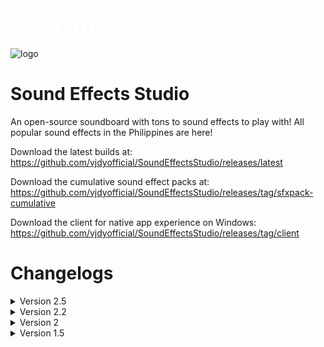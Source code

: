<svg width="388" height="50" viewBox="0 0 388 50" fill="none" xmlns="http://www.w3.org/2000/svg">
<path d="M4.74093 32.6389L0 17.0081H3.3402L6.00158 27.2175L6.27095 28.2696L6.56187 27.2068L9.23403 17.0081H12.5742L7.82253 32.6389H4.74093Z" fill="white"/>
<path d="M21.7328 17.0081H24.7606L24.7713 27.8402C24.7642 28.5845 24.6205 29.2644 24.3403 29.8799C24.0674 30.4882 23.6903 31.0143 23.209 31.458C22.7277 31.9017 22.1602 32.2453 21.5066 32.4886C20.8601 32.7319 20.1633 32.8536 19.4162 32.8536C18.6261 32.8536 17.9078 32.7534 17.2613 32.553C16.6148 32.3526 16.0617 32.052 15.602 31.6512C15.135 31.2576 14.7723 30.7602 14.5137 30.159C14.2551 29.5578 14.1222 28.8529 14.115 28.0441H17.1535C17.1535 28.4163 17.1894 28.7419 17.2613 29.021C17.3331 29.3002 17.4409 29.5364 17.5845 29.7296C17.7713 29.9658 18.0155 30.1411 18.3172 30.2556C18.6189 30.3701 18.9853 30.4274 19.4162 30.4274C19.761 30.4274 20.0771 30.363 20.3644 30.2342C20.6518 30.0982 20.896 29.9157 21.0971 29.6866C21.2982 29.4576 21.4527 29.1857 21.5604 28.8708C21.6754 28.5487 21.7328 28.2052 21.7328 27.8402V17.0081Z" fill="white"/>
<path d="M27.5189 32.6389V17.0081H31.581C32.3065 17.0081 32.9853 17.0976 33.6175 17.2765C34.2496 17.4483 34.8243 17.6952 35.3414 18.0173C35.794 18.2821 36.1962 18.6077 36.5482 18.9942C36.9074 19.3735 37.2199 19.7886 37.4856 20.2395C37.7945 20.7906 38.0316 21.3989 38.1968 22.0645C38.3692 22.7301 38.4554 23.4386 38.4554 24.1901V25.4784C38.4554 26.2012 38.3764 26.8847 38.2183 27.5288C38.0603 28.173 37.8376 28.7634 37.5503 29.3002C37.2773 29.7797 36.9577 30.2234 36.5913 30.6314C36.225 31.0322 35.8227 31.3685 35.3845 31.6405C34.8745 31.9626 34.3106 32.2095 33.6929 32.3812C33.0823 32.553 32.4286 32.6389 31.7319 32.6389H27.5189ZM30.5682 19.4558V30.2127H31.7319C32.1054 30.2127 32.4538 30.1662 32.777 30.0731C33.1003 29.9801 33.3948 29.8441 33.6606 29.6652C33.9335 29.4791 34.1778 29.2429 34.3933 28.9566C34.6159 28.6632 34.8063 28.3232 34.9643 27.9368C35.0936 27.6004 35.1906 27.2282 35.2552 26.8203C35.3271 26.4052 35.363 25.9579 35.363 25.4784V24.1686C35.363 23.7178 35.3271 23.2919 35.2552 22.8911C35.1906 22.4832 35.0936 22.111 34.9643 21.7747C34.8063 21.3739 34.598 21.016 34.3394 20.7011C34.088 20.3862 33.7935 20.1286 33.4558 19.9282C33.1973 19.7779 32.9099 19.6634 32.5939 19.5846C32.285 19.4987 31.9474 19.4558 31.581 19.4558H30.5682Z" fill="white"/>
<path d="M46.1917 24.2116L49.2841 17.0081H52.6135L47.6786 27.2282L47.6679 32.6389H44.6509L44.6401 27.0994L39.7807 17.0081H43.0993L46.1917 24.2116Z" fill="white"/>
<path d="M4.74093 15.6308L0 0H3.3402L6.00158 10.2094L6.27095 11.2614L6.56187 10.1986L9.23403 0H12.5742L7.82253 15.6308H4.74093Z" fill="white" fill-opacity="0.5"/>
<path d="M21.7328 0H24.7606L24.7713 10.832C24.7642 11.5763 24.6205 12.2563 24.3403 12.8718C24.0674 13.4801 23.6903 14.0061 23.209 14.4499C22.7277 14.8936 22.1602 15.2371 21.5066 15.4805C20.8601 15.7238 20.1633 15.8455 19.4162 15.8455C18.6261 15.8455 17.9078 15.7453 17.2613 15.5449C16.6148 15.3445 16.0617 15.0439 15.602 14.6431C15.135 14.2495 14.7723 13.7521 14.5137 13.1509C14.2551 12.5497 14.1222 11.8447 14.115 11.036H17.1535C17.1535 11.4082 17.1894 11.7338 17.2613 12.0129C17.3331 12.292 17.4409 12.5282 17.5845 12.7215C17.7713 12.9576 18.0155 13.133 18.3172 13.2475C18.6189 13.362 18.9853 13.4193 19.4162 13.4193C19.761 13.4193 20.0771 13.3548 20.3644 13.226C20.6518 13.09 20.896 12.9075 21.0971 12.6785C21.2982 12.4495 21.4527 12.1775 21.5604 11.8626C21.6754 11.5406 21.7328 11.197 21.7328 10.832V0Z" fill="white" fill-opacity="0.5"/>
<path d="M27.5189 15.6308V0H31.581C32.3065 0 32.9853 0.0894617 33.6175 0.268385C34.2496 0.440152 34.8243 0.687066 35.3414 1.00913C35.794 1.27394 36.1962 1.59958 36.5482 1.98605C36.9074 2.36537 37.2199 2.78047 37.4856 3.23136C37.7945 3.78244 38.0316 4.39078 38.1968 5.05638C38.3692 5.72197 38.4554 6.43051 38.4554 7.18199V8.47024C38.4554 9.19309 38.3764 9.87658 38.2183 10.5207C38.0603 11.1648 37.8376 11.7553 37.5503 12.292C37.2773 12.7716 36.9577 13.2153 36.5913 13.6232C36.225 14.024 35.8227 14.3604 35.3845 14.6324C34.8745 14.9544 34.3106 15.2013 33.6929 15.3731C33.0823 15.5449 32.4286 15.6308 31.7319 15.6308H27.5189ZM30.5682 2.44767V13.2046H31.7319C32.1054 13.2046 32.4538 13.158 32.777 13.065C33.1003 12.972 33.3948 12.836 33.6606 12.657C33.9335 12.471 34.1778 12.2348 34.3933 11.9485C34.6159 11.6551 34.8063 11.3151 34.9643 10.9286C35.0936 10.5923 35.1906 10.2201 35.2552 9.81216C35.3271 9.39706 35.363 8.94975 35.363 8.47024V7.16052C35.363 6.70963 35.3271 6.28379 35.2552 5.883C35.1906 5.47506 35.0936 5.1029 34.9643 4.76652C34.8063 4.36573 34.598 4.00789 34.3394 3.69298C34.088 3.37808 33.7935 3.12043 33.4558 2.92003C33.1973 2.76974 32.9099 2.65522 32.5939 2.5765C32.285 2.49061 31.9474 2.44767 31.581 2.44767H30.5682Z" fill="white" fill-opacity="0.5"/>
<path d="M46.1917 7.20346L49.2841 0H52.6135L47.6786 10.2201L47.6679 15.6308H44.6509L44.6401 10.0913L39.7807 0H43.0993L46.1917 7.20346Z" fill="white" fill-opacity="0.5"/>
<path d="M4.74093 49.7853L0 34.1545H3.3402L6.00158 44.3639L6.27095 45.416L6.56187 44.3532L9.23403 34.1545H12.5742L7.82253 49.7853H4.74093Z" fill="white" fill-opacity="0.5"/>
<path d="M21.7328 34.1545H24.7606L24.7713 44.9866C24.7642 45.7309 24.6205 46.4108 24.3403 47.0263C24.0674 47.6346 23.6903 48.1607 23.209 48.6044C22.7277 49.0481 22.1602 49.3917 21.5066 49.635C20.8601 49.8783 20.1633 50 19.4162 50C18.6261 50 17.9078 49.8998 17.2613 49.6994C16.6148 49.499 16.0617 49.1984 15.602 48.7976C15.135 48.404 14.7723 47.9066 14.5137 47.3054C14.2551 46.7042 14.1222 45.9993 14.115 45.1905H17.1535C17.1535 45.5627 17.1894 45.8883 17.2613 46.1675C17.3331 46.4466 17.4409 46.6828 17.5845 46.876C17.7713 47.1122 18.0155 47.2875 18.3172 47.402C18.6189 47.5165 18.9853 47.5738 19.4162 47.5738C19.761 47.5738 20.0771 47.5094 20.3644 47.3806C20.6518 47.2446 20.896 47.0621 21.0971 46.833C21.2982 46.604 21.4527 46.3321 21.5604 46.0172C21.6754 45.6951 21.7328 45.3516 21.7328 44.9866V34.1545Z" fill="white" fill-opacity="0.5"/>
<path d="M27.5189 49.7853V34.1545H31.581C32.3065 34.1545 32.9853 34.244 33.6175 34.4229C34.2496 34.5947 34.8243 34.8416 35.3414 35.1637C35.794 35.4285 36.1962 35.7541 36.5482 36.1406C36.9074 36.5199 37.2199 36.935 37.4856 37.3859C37.7945 37.937 38.0316 38.5453 38.1968 39.2109C38.3692 39.8765 38.4554 40.585 38.4554 41.3365V42.6248C38.4554 43.3476 38.3764 44.0311 38.2183 44.6752C38.0603 45.3194 37.8376 45.9098 37.5503 46.4466C37.2773 46.9261 36.9577 47.3698 36.5913 47.7778C36.225 48.1786 35.8227 48.5149 35.3845 48.7869C34.8745 49.109 34.3106 49.3559 33.6929 49.5276C33.0823 49.6994 32.4286 49.7853 31.7319 49.7853H27.5189ZM30.5682 36.6022V47.3591H31.7319C32.1054 47.3591 32.4538 47.3126 32.777 47.2195C33.1003 47.1265 33.3948 46.9905 33.6606 46.8116C33.9335 46.6255 34.1778 46.3893 34.3933 46.103C34.6159 45.8096 34.8063 45.4697 34.9643 45.0832C35.0936 44.7468 35.1906 44.3746 35.2552 43.9667C35.3271 43.5516 35.363 43.1043 35.363 42.6248V41.3151C35.363 40.8642 35.3271 40.4383 35.2552 40.0375C35.1906 39.6296 35.0936 39.2574 34.9643 38.9211C34.8063 38.5203 34.598 38.1624 34.3394 37.8475C34.088 37.5326 33.7935 37.275 33.4558 37.0746C33.1973 36.9243 32.9099 36.8098 32.5939 36.731C32.285 36.6451 31.9474 36.6022 31.581 36.6022H30.5682Z" fill="white" fill-opacity="0.5"/>
<path d="M46.1917 41.358L49.2841 34.1545H52.6135L47.6786 44.3746L47.6679 49.7853H44.6509L44.6401 44.2458L39.7807 34.1545H43.0993L46.1917 41.358Z" fill="white" fill-opacity="0.5"/>
<path d="M71.8733 49.9638V22.2483H62.8896V15.7697H71.8733V13.9052C71.8733 11.6508 72.2318 9.65987 72.9488 7.93226C73.6658 6.20465 74.6886 4.75093 76.0172 3.5711C77.3457 2.39127 78.959 1.50639 80.857 0.916476C82.7549 0.305492 84.8743 0 87.2152 0C87.9533 0 88.6597 0.0316026 89.3346 0.0948079C90.0305 0.136945 90.7053 0.20015 91.3591 0.284424C92.0128 0.368697 92.6665 0.463505 93.3203 0.568847C93.9951 0.674189 94.691 0.790066 95.408 0.916476L94.8387 7.80585C94.0373 7.6373 93.1305 7.48982 92.1182 7.36341C91.106 7.237 89.9145 7.1738 88.5437 7.1738C87.0675 7.1738 85.8128 7.34235 84.7794 7.67944C83.7461 8.01653 82.9237 8.51164 82.3121 9.16476C81.7638 9.71254 81.3526 10.3867 81.0784 11.1873C80.8253 11.9879 80.6988 12.8939 80.6988 13.9052V15.7697H93.0356V22.2483H80.6988V49.9638H71.8733Z" fill="white"/>
<path d="M107.745 15.7697L107.998 19.9097C108.652 18.4349 109.548 17.2761 110.687 16.4334C111.847 15.5696 113.249 15.1377 114.894 15.1377C115.695 15.1377 116.412 15.2325 117.045 15.4221C117.677 15.6117 118.226 15.9067 118.69 16.307C119.048 16.6019 119.354 16.9601 119.607 17.3814C119.881 17.7817 120.113 18.2453 120.303 18.772C120.598 18.2663 120.925 17.8134 121.284 17.413C121.663 16.9917 122.074 16.6335 122.517 16.3386C123.066 15.9593 123.688 15.6644 124.384 15.4537C125.08 15.243 125.839 15.1377 126.661 15.1377C127.695 15.1377 128.654 15.3273 129.54 15.7065C130.447 16.0857 131.237 16.6862 131.912 17.5079C132.566 18.3506 133.072 19.4356 133.431 20.7629C133.81 22.0692 134 23.6704 134 25.5665V49.9638H125.997V25.5349C125.997 24.8818 125.923 24.3446 125.775 23.9232C125.649 23.5018 125.47 23.1647 125.238 22.9119C125.006 22.6802 124.732 22.5221 124.415 22.4379C124.12 22.3325 123.814 22.2799 123.498 22.2799C123.161 22.2799 122.855 22.322 122.581 22.4063C122.328 22.4905 122.085 22.6064 121.853 22.7539C121.663 22.9014 121.495 23.0699 121.347 23.2595C121.199 23.4281 121.073 23.6282 120.967 23.86C120.967 23.9021 120.967 23.9969 120.967 24.1444C120.967 24.2919 120.967 24.492 120.967 24.7449V49.9638H113.217V25.5033C113.217 24.8502 113.154 24.313 113.027 23.8916C112.901 23.4702 112.732 23.1437 112.521 22.9119C112.289 22.6802 112.026 22.5221 111.731 22.4379C111.435 22.3325 111.119 22.2799 110.782 22.2799C110.402 22.2799 110.065 22.3431 109.769 22.4695C109.474 22.5959 109.21 22.775 108.978 23.0067C108.81 23.1753 108.662 23.3754 108.536 23.6072C108.409 23.8389 108.293 24.0917 108.188 24.3656V49.9638H100.185V15.7697H107.745Z" fill="white"/>
<path d="M166.742 16.1108C166.742 15.729 166.673 15.3716 166.536 15.0387C166.408 14.7058 166.188 14.3925 165.874 14.0988C165.55 13.8149 165.128 13.5554 164.608 13.3204C164.098 13.0757 163.461 12.8505 162.696 12.6449C161.509 12.3218 160.464 11.9301 159.561 11.47C158.669 11.0098 157.938 10.5056 157.369 9.95728C156.8 9.40899 156.368 8.80196 156.074 8.13618C155.79 7.47041 155.647 6.74588 155.647 5.96262C155.647 5.06186 155.839 4.24433 156.221 3.51001C156.604 2.7757 157.134 2.14909 157.81 1.63017C158.487 1.11126 159.287 0.714731 160.209 0.440587C161.131 0.156653 162.132 0.0146862 163.211 0.0146862C164.329 0.0146862 165.349 0.176235 166.271 0.499332C167.203 0.82243 168.002 1.27281 168.67 1.85047C169.337 2.43792 169.856 3.13307 170.229 3.93591C170.602 4.73876 170.788 5.61994 170.788 6.57944H166.757C166.737 6.09969 166.649 5.6591 166.492 5.25768C166.345 4.85625 166.124 4.50868 165.83 4.21495C165.526 3.93102 165.148 3.71073 164.697 3.55407C164.255 3.38763 163.735 3.30441 163.137 3.30441C162.588 3.30441 162.097 3.37294 161.666 3.51001C161.244 3.63729 160.886 3.81842 160.591 4.0534C160.297 4.29818 160.072 4.587 159.915 4.91989C159.767 5.24299 159.694 5.59546 159.694 5.9773C159.694 6.37873 159.792 6.74099 159.988 7.06409C160.194 7.38718 160.488 7.67601 160.871 7.93057C161.254 8.19493 161.715 8.4348 162.254 8.6502C162.803 8.8656 163.421 9.06631 164.108 9.25234C164.844 9.45794 165.545 9.70761 166.212 10.0013C166.879 10.2951 167.492 10.6328 168.052 11.0147C168.895 11.6413 169.567 12.3707 170.067 13.2029C170.568 14.0352 170.818 14.9947 170.818 16.0814C170.818 17.0214 170.627 17.8585 170.244 18.5928C169.871 19.3173 169.351 19.9292 168.684 20.4286C168.017 20.9377 167.223 21.3244 166.301 21.5888C165.378 21.8433 164.373 21.9706 163.284 21.9706C162.215 21.9706 161.155 21.814 160.106 21.5007C159.066 21.1776 158.159 20.7076 157.384 20.0908C156.648 19.4838 156.064 18.769 155.633 17.9466C155.211 17.1242 155 16.1598 155 15.0534H159.061C159.081 15.6996 159.194 16.2528 159.4 16.7129C159.606 17.1731 159.895 17.5501 160.268 17.8438C160.631 18.1375 161.067 18.3529 161.577 18.49C162.097 18.6271 162.666 18.6956 163.284 18.6956C163.833 18.6956 164.319 18.632 164.741 18.5047C165.172 18.3774 165.535 18.2012 165.83 17.976C166.124 17.7508 166.35 17.4815 166.507 17.1682C166.663 16.8451 166.742 16.4927 166.742 16.1108Z" fill="white"/>
<path d="M188.666 12.5714C188.666 13.4918 188.583 14.368 188.416 15.2003C188.249 16.0227 188.009 16.7864 187.695 17.4913C187.362 18.1963 186.95 18.8425 186.459 19.4299C185.969 20.0174 185.409 20.5069 184.782 20.8985C184.213 21.2412 183.585 21.5056 182.898 21.6916C182.221 21.8874 181.491 21.9853 180.706 21.9853C179.872 21.9853 179.102 21.8776 178.396 21.6622C177.689 21.4468 177.047 21.1433 176.468 20.7517C175.899 20.3405 175.389 19.846 174.938 19.2684C174.487 18.6809 174.109 18.02 173.805 17.2857C173.53 16.6101 173.319 15.8758 173.172 15.0828C173.035 14.2897 172.966 13.4526 172.966 12.5714V9.45794C172.966 8.51802 173.045 7.62706 173.202 6.78505C173.368 5.94304 173.609 5.16466 173.923 4.44993C174.227 3.77437 174.594 3.16244 175.026 2.61415C175.468 2.06587 175.973 1.59591 176.542 1.20427C177.101 0.82243 177.729 0.528705 178.425 0.323097C179.122 0.11749 179.877 0.0146862 180.691 0.0146862C181.515 0.0146862 182.285 0.122385 183.001 0.337784C183.727 0.543391 184.379 0.842012 184.958 1.23364C185.537 1.6057 186.042 2.05607 186.474 2.58478C186.915 3.11348 187.293 3.69604 187.607 4.33244C187.95 5.05696 188.21 5.85002 188.387 6.71162C188.573 7.57321 188.666 8.48865 188.666 9.45794V12.5714ZM184.473 9.42857C184.473 8.88029 184.443 8.36137 184.384 7.87183C184.335 7.3725 184.252 6.91233 184.134 6.49132C183.987 5.96262 183.791 5.49266 183.546 5.08144C183.3 4.66044 183.011 4.31776 182.677 4.0534C182.413 3.85759 182.113 3.70583 181.78 3.59813C181.456 3.49043 181.093 3.43658 180.691 3.43658C180.308 3.43658 179.96 3.48554 179.646 3.58344C179.342 3.68135 179.068 3.82332 178.822 4.00935C178.489 4.28349 178.204 4.62617 177.969 5.03738C177.743 5.4486 177.567 5.92835 177.439 6.47664C177.341 6.89764 177.268 7.35781 177.219 7.85714C177.179 8.35647 177.16 8.88029 177.16 9.42857V12.5714C177.16 13.0903 177.179 13.5897 177.219 14.0694C177.258 14.5492 177.326 14.9947 177.425 15.4059C177.532 15.9248 177.689 16.3996 177.895 16.8304C178.111 17.2514 178.361 17.5941 178.646 17.8585C178.911 18.0935 179.21 18.2746 179.543 18.4019C179.887 18.5292 180.274 18.5928 180.706 18.5928C181.118 18.5928 181.495 18.534 181.839 18.4166C182.182 18.2991 182.486 18.1277 182.751 17.9025C183.085 17.6284 183.364 17.2857 183.59 16.8745C183.825 16.4535 184.012 15.9786 184.149 15.4499C184.257 15.0387 184.335 14.5883 184.384 14.0988C184.443 13.6093 184.473 13.1001 184.473 12.5714V9.42857Z" fill="white"/>
<path d="M206.088 0.308411L206.103 14.4806C206.103 15.6751 205.936 16.7374 205.602 17.6676C205.279 18.5977 204.808 19.381 204.19 20.0174C203.562 20.6636 202.797 21.1531 201.894 21.486C201.002 21.8189 199.981 21.9853 198.834 21.9853C197.755 21.9853 196.779 21.8189 195.906 21.486C195.042 21.1531 194.302 20.6684 193.684 20.032C193.066 19.3956 192.585 18.6124 192.242 17.6822C191.908 16.7423 191.741 15.6751 191.741 14.4806L191.756 0.308411H195.891L195.906 14.4806C195.915 15.1954 195.984 15.822 196.112 16.3605C196.249 16.899 196.45 17.3445 196.715 17.6969C196.96 18.02 197.259 18.2648 197.612 18.4312C197.966 18.5879 198.373 18.6662 198.834 18.6662C199.334 18.6662 199.775 18.583 200.158 18.4166C200.55 18.2403 200.874 17.9809 201.129 17.6382C201.404 17.2857 201.61 16.8451 201.747 16.3164C201.884 15.7877 201.958 15.1758 201.968 14.4806L201.983 0.308411H206.088Z" fill="white"/>
<path d="M224.039 21.6916H219.919L213.96 7.9012V21.6916H209.796V0.308411H213.96L219.875 14.0401L219.89 0.308411H224.039V21.6916Z" fill="white"/>
<path d="M227.924 21.6916V0.308411H233.471C234.462 0.308411 235.389 0.430797 236.252 0.675567C237.115 0.910547 237.9 1.24833 238.606 1.68892C239.224 2.05118 239.774 2.49666 240.254 3.02537C240.745 3.54428 241.172 4.11215 241.534 4.72897C241.956 5.48287 242.28 6.31509 242.506 7.22563C242.741 8.13618 242.859 9.10547 242.859 10.1335V11.8959C242.859 12.8847 242.751 13.8198 242.535 14.7009C242.319 15.5821 242.015 16.3899 241.623 17.1242C241.25 17.7802 240.813 18.3872 240.313 18.9453C239.813 19.4935 239.264 19.9537 238.665 20.3258C237.969 20.7664 237.199 21.1041 236.355 21.3391C235.521 21.5741 234.629 21.6916 233.677 21.6916H227.924ZM232.088 3.65688V18.3725H233.677C234.187 18.3725 234.663 18.3089 235.104 18.1816C235.546 18.0543 235.948 17.8683 236.311 17.6235C236.684 17.3689 237.017 17.0458 237.311 16.6542C237.616 16.2528 237.876 15.7877 238.091 15.259C238.268 14.7988 238.4 14.2897 238.489 13.7316C238.587 13.1638 238.636 12.5518 238.636 11.8959V10.1041C238.636 9.48732 238.587 8.90476 238.489 8.35647C238.4 7.7984 238.268 7.28927 238.091 6.82911C237.876 6.28082 237.591 5.79128 237.238 5.36048C236.895 4.92968 236.492 4.57721 236.031 4.30307C235.678 4.09746 235.286 3.94081 234.854 3.83311C234.432 3.71562 233.971 3.65688 233.471 3.65688H232.088Z" fill="white"/>
<path d="M277.393 12.3218H268.594V18.3578H278.879V21.6916H264.445V0.308411H278.835V3.67156H268.594V9.06141H277.393V12.3218Z" fill="white"/>
<path d="M295.904 12.8358H286.722V21.6916H282.572V0.308411H297.051V3.67156H286.722V9.48732H295.904V12.8358Z" fill="white"/>
<path d="M314.002 12.8358H304.82V21.6916H300.671V0.308411H315.15V3.67156H304.82V9.48732H314.002V12.8358Z" fill="white"/>
<path d="M331.689 12.3218H322.889V18.3578H333.175V21.6916H318.74V0.308411H333.131V3.67156H322.889V9.06141H331.689V12.3218Z" fill="white"/>
<path d="M351.479 14.9947C351.411 16.0717 351.175 17.0409 350.773 17.9025C350.381 18.7641 349.851 19.4984 349.184 20.1055C348.517 20.7125 347.722 21.1825 346.8 21.5154C345.878 21.8385 344.858 22 343.74 22C342.857 22 342.038 21.8874 341.282 21.6622C340.537 21.4272 339.865 21.0943 339.266 20.6636C338.717 20.2621 338.227 19.7775 337.795 19.2096C337.373 18.6417 337.015 18.0151 336.721 17.3298C336.436 16.6444 336.216 15.8905 336.059 15.0681C335.912 14.2457 335.838 13.3743 335.838 12.4539V9.57543C335.838 8.71384 335.907 7.89631 336.044 7.12283C336.181 6.33956 336.387 5.61504 336.662 4.94927C336.976 4.13663 337.388 3.41211 337.898 2.7757C338.408 2.1393 338.987 1.6008 339.634 1.16021C340.213 0.788162 340.846 0.504228 341.532 0.308411C342.229 0.102804 342.974 0 343.769 0C344.946 0 345.991 0.166444 346.903 0.499332C347.825 0.832221 348.61 1.30708 349.257 1.9239C349.905 2.54072 350.415 3.29462 350.788 4.18558C351.16 5.07655 351.396 6.08011 351.494 7.19626H347.374C347.335 6.55986 347.237 6.00178 347.08 5.52203C346.933 5.04228 346.717 4.64085 346.432 4.31776C346.138 4.00445 345.77 3.76947 345.329 3.61282C344.897 3.44637 344.377 3.36315 343.769 3.36315C343.445 3.36315 343.141 3.39742 342.857 3.46595C342.582 3.53449 342.327 3.63729 342.092 3.77437C341.689 4.00935 341.346 4.34713 341.062 4.78772C340.787 5.21851 340.566 5.72274 340.399 6.3004C340.272 6.75078 340.179 7.25011 340.12 7.7984C340.061 8.33689 340.032 8.91945 340.032 9.54606V12.4539C340.032 13.3057 340.076 14.0694 340.164 14.745C340.262 15.4108 340.409 15.9933 340.605 16.4927C340.743 16.8353 340.905 17.1389 341.091 17.4032C341.287 17.6676 341.508 17.8878 341.753 18.0641C342.018 18.2599 342.312 18.4068 342.636 18.5047C342.97 18.5928 343.337 18.6368 343.74 18.6368C344.279 18.6368 344.765 18.5683 345.196 18.4312C345.628 18.2942 345.996 18.0788 346.3 17.785C346.604 17.4913 346.844 17.1144 347.021 16.6542C347.197 16.194 347.305 15.6409 347.345 14.9947H351.479Z" fill="white"/>
<path d="M370.446 3.67156H363.839V21.6916H359.69V3.67156H353.171V0.308411H370.446V3.67156Z" fill="white"/>
<path d="M383.924 16.1108C383.924 15.729 383.855 15.3716 383.718 15.0387C383.591 14.7058 383.37 14.3925 383.056 14.0988C382.732 13.8149 382.311 13.5554 381.791 13.3204C381.281 13.0757 380.643 12.8505 379.878 12.6449C378.691 12.3218 377.646 11.9301 376.744 11.47C375.851 11.0098 375.12 10.5056 374.551 9.95728C373.982 9.40899 373.551 8.80196 373.256 8.13618C372.972 7.47041 372.83 6.74588 372.83 5.96262C372.83 5.06186 373.021 4.24433 373.403 3.51001C373.786 2.7757 374.316 2.14909 374.993 1.63017C375.669 1.11126 376.469 0.714731 377.391 0.440587C378.313 0.156653 379.314 0.0146862 380.393 0.0146862C381.511 0.0146862 382.531 0.176235 383.453 0.499332C384.385 0.82243 385.185 1.27281 385.852 1.85047C386.519 2.43792 387.039 3.13307 387.411 3.93591C387.784 4.73876 387.971 5.61994 387.971 6.57944H383.939C383.919 6.09969 383.831 5.6591 383.674 5.25768C383.527 4.85625 383.306 4.50868 383.012 4.21495C382.708 3.93102 382.33 3.71073 381.879 3.55407C381.437 3.38763 380.918 3.30441 380.319 3.30441C379.77 3.30441 379.279 3.37294 378.848 3.51001C378.426 3.63729 378.068 3.81842 377.774 4.0534C377.479 4.29818 377.254 4.587 377.097 4.91989C376.95 5.24299 376.876 5.59546 376.876 5.9773C376.876 6.37873 376.974 6.74099 377.17 7.06409C377.376 7.38718 377.671 7.67601 378.053 7.93057C378.436 8.19493 378.897 8.4348 379.436 8.6502C379.986 8.8656 380.604 9.06631 381.29 9.25234C382.026 9.45794 382.727 9.70761 383.394 10.0013C384.061 10.2951 384.675 10.6328 385.234 11.0147C386.077 11.6413 386.749 12.3707 387.25 13.2029C387.75 14.0352 388 14.9947 388 16.0814C388 17.0214 387.809 17.8585 387.426 18.5928C387.053 19.3173 386.533 19.9292 385.866 20.4286C385.199 20.9377 384.405 21.3244 383.483 21.5888C382.561 21.8433 381.555 21.9706 380.466 21.9706C379.397 21.9706 378.338 21.814 377.288 21.5007C376.248 21.1776 375.341 20.7076 374.566 20.0908C373.83 19.4838 373.247 18.769 372.815 17.9466C372.393 17.1242 372.182 16.1598 372.182 15.0534H376.243C376.263 15.6996 376.376 16.2528 376.582 16.7129C376.788 17.1731 377.077 17.5501 377.45 17.8438C377.813 18.1375 378.249 18.3529 378.759 18.49C379.279 18.6271 379.848 18.6956 380.466 18.6956C381.016 18.6956 381.501 18.632 381.923 18.5047C382.355 18.3774 382.718 18.2012 383.012 17.976C383.306 17.7508 383.532 17.4815 383.689 17.1682C383.846 16.8451 383.924 16.4927 383.924 16.1108Z" fill="white"/>
<path d="M167.586 44.4412C167.596 43.6863 167.429 43.049 167.085 42.5294C166.75 42 166.322 41.5539 165.801 41.1912C165.27 40.8382 164.685 40.5392 164.045 40.2941C163.406 40.049 162.786 39.8333 162.186 39.6471C161.468 39.4216 160.73 39.152 159.973 38.8382C159.215 38.5245 158.531 38.1471 157.922 37.7059C157.253 37.2255 156.707 36.652 156.284 35.9853C155.861 35.3186 155.644 34.5 155.634 33.5294C155.634 32.6373 155.831 31.848 156.225 31.1618C156.628 30.4657 157.149 29.8824 157.789 29.4118C158.428 28.951 159.151 28.6029 159.958 28.3676C160.764 28.1225 161.576 28 162.392 28C163.307 28 164.173 28.152 164.989 28.4559C165.816 28.75 166.539 29.1667 167.159 29.7059C167.788 30.2451 168.29 30.902 168.664 31.6765C169.037 32.4412 169.239 33.2941 169.269 34.2353H167.483C167.404 33.5392 167.232 32.9069 166.967 32.3382C166.701 31.7598 166.347 31.2647 165.904 30.8529C165.471 30.4412 164.955 30.1225 164.355 29.8971C163.765 29.6716 163.111 29.5588 162.392 29.5588C161.792 29.5588 161.197 29.6422 160.607 29.8088C160.017 29.9657 159.491 30.2059 159.028 30.5294C158.556 30.8627 158.172 31.2745 157.877 31.7647C157.592 32.2549 157.449 32.8333 157.449 33.5C157.449 34.2157 157.617 34.8235 157.951 35.3235C158.286 35.8137 158.713 36.2304 159.235 36.5735C159.746 36.9167 160.317 37.2059 160.946 37.4412C161.576 37.6667 162.176 37.8676 162.747 38.0441C163.524 38.2794 164.306 38.5686 165.093 38.9118C165.89 39.2451 166.617 39.6618 167.277 40.1618C167.906 40.652 168.418 41.25 168.811 41.9559C169.214 42.652 169.416 43.4706 169.416 44.4118C169.416 45.3529 169.21 46.1716 168.796 46.8676C168.393 47.5637 167.867 48.1422 167.218 48.6029C166.568 49.0735 165.831 49.4265 165.004 49.6618C164.178 49.8873 163.342 50 162.496 50C161.492 50 160.514 49.8431 159.559 49.5294C158.615 49.2059 157.794 48.7353 157.095 48.1176C156.466 47.5882 155.969 46.9559 155.605 46.2206C155.241 45.4853 155.039 44.6618 155 43.75H156.785C156.874 44.5147 157.076 45.1912 157.39 45.7794C157.715 46.3578 158.133 46.848 158.645 47.25C159.146 47.652 159.722 47.9559 160.371 48.1618C161.03 48.3578 161.738 48.4559 162.496 48.4559C163.125 48.4559 163.745 48.3775 164.355 48.2206C164.965 48.0637 165.506 47.8186 165.978 47.4853C166.46 47.1618 166.849 46.75 167.144 46.25C167.439 45.7402 167.586 45.1373 167.586 44.4412Z" fill="white"/>
<path d="M187.934 29.8529H181.088V49.7059H179.361L179.376 29.8529H172.515V28.2941H187.934V29.8529Z" fill="white"/>
<path d="M205.08 28.2941L205.095 42.8088C205.095 43.7794 204.933 44.701 204.608 45.5735C204.283 46.4363 203.826 47.1961 203.236 47.8529C202.645 48.5098 201.937 49.0343 201.111 49.4265C200.294 49.8088 199.375 50 198.352 50C197.319 50 196.389 49.8088 195.563 49.4265C194.737 49.0441 194.033 48.5196 193.453 47.8529C192.872 47.2059 192.42 46.4461 192.095 45.5735C191.78 44.701 191.618 43.7794 191.608 42.8088L191.623 28.2941H193.29L193.335 42.8088C193.345 43.5441 193.463 44.25 193.689 44.9265C193.915 45.6029 194.24 46.201 194.663 46.7206C195.086 47.25 195.607 47.6716 196.227 47.9853C196.847 48.299 197.555 48.4559 198.352 48.4559C199.148 48.4559 199.852 48.299 200.462 47.9853C201.081 47.6716 201.603 47.25 202.026 46.7206C202.449 46.201 202.768 45.6029 202.985 44.9265C203.211 44.2402 203.334 43.5343 203.354 42.8088L203.383 28.2941H205.08Z" fill="white"/>
<path d="M210.053 49.7059V28.2941H215.232C216.068 28.3137 216.85 28.4265 217.578 28.6324C218.316 28.8382 218.99 29.1225 219.599 29.4853C220.337 29.9069 220.987 30.4314 221.547 31.0588C222.108 31.6765 222.57 32.3725 222.934 33.1471C223.269 33.8529 223.524 34.6127 223.702 35.4265C223.888 36.2304 223.987 37.0735 223.997 37.9559V40.0588C223.997 40.9118 223.908 41.7402 223.731 42.5441C223.554 43.348 223.298 44.098 222.964 44.7941C222.629 45.5 222.211 46.152 221.71 46.75C221.218 47.348 220.657 47.8578 220.027 48.2794C219.378 48.7206 218.65 49.0637 217.844 49.3088C217.037 49.5539 216.166 49.6863 215.232 49.7059H210.053ZM211.809 29.8088V48.2059H215.232C216.009 48.1863 216.722 48.0735 217.371 47.8676C218.021 47.652 218.601 47.3578 219.113 46.9853C219.644 46.6127 220.111 46.1618 220.514 45.6324C220.918 45.1029 221.247 44.5196 221.503 43.8824C221.739 43.3039 221.916 42.6912 222.034 42.0441C222.162 41.3971 222.231 40.7353 222.241 40.0588V37.9118C222.231 37.2255 222.157 36.5539 222.019 35.8971C221.892 35.2402 221.705 34.6176 221.459 34.0294C221.154 33.3137 220.755 32.6618 220.263 32.0735C219.772 31.4755 219.186 30.9951 218.508 30.6324C218.055 30.3775 217.553 30.1814 217.003 30.0441C216.452 29.8971 215.861 29.8186 215.232 29.8088H211.809Z" fill="white"/>
<path d="M228.423 28.2941H240.862V29.8824H235.476V48.1324H240.862V49.7059H228.423V48.1324H233.647V29.8824H228.423V28.2941Z" fill="white"/>
<path d="M260 40.4265C259.99 41.152 259.926 41.8971 259.808 42.6618C259.69 43.4167 259.508 44.1471 259.262 44.8529C259.016 45.5686 258.702 46.2402 258.318 46.8676C257.934 47.4853 257.477 48.0245 256.946 48.4853C256.414 48.9559 255.805 49.3284 255.116 49.6029C254.427 49.8676 253.66 50 252.814 50C251.958 50 251.186 49.8676 250.497 49.6029C249.809 49.3284 249.199 48.9559 248.668 48.4853C248.137 48.0245 247.674 47.4804 247.281 46.8529C246.897 46.2255 246.582 45.5588 246.336 44.8529C246.081 44.1373 245.889 43.402 245.761 42.6471C245.633 41.8922 245.564 41.152 245.554 40.4265V37.5882C245.564 36.8627 245.628 36.1225 245.746 35.3676C245.874 34.6029 246.066 33.8676 246.322 33.1618C246.568 32.4461 246.882 31.7794 247.266 31.1618C247.65 30.5343 248.107 29.9804 248.638 29.5C249.169 29.0392 249.779 28.6765 250.468 28.4118C251.157 28.1373 251.929 28 252.785 28C253.631 28 254.398 28.1373 255.086 28.4118C255.775 28.6765 256.39 29.0392 256.931 29.5C257.462 29.9706 257.919 30.5196 258.303 31.1471C258.687 31.7745 259.006 32.4412 259.262 33.1471C259.508 33.8627 259.69 34.6029 259.808 35.3676C259.926 36.1225 259.99 36.8627 260 37.5882V40.4265ZM258.274 37.5588C258.264 36.9902 258.22 36.402 258.141 35.7941C258.062 35.1863 257.934 34.5833 257.757 33.9853C257.58 33.4069 257.349 32.8529 257.064 32.3235C256.788 31.7843 256.449 31.3137 256.046 30.9118C255.642 30.5098 255.17 30.1912 254.629 29.9559C254.088 29.7206 253.473 29.6029 252.785 29.6029C252.086 29.6029 251.466 29.7255 250.925 29.9706C250.394 30.2059 249.927 30.5196 249.524 30.9118C249.12 31.3235 248.776 31.7941 248.491 32.3235C248.215 32.8529 247.994 33.4118 247.827 34C247.65 34.598 247.517 35.201 247.428 35.8088C247.35 36.4167 247.305 37 247.296 37.5588V40.4265C247.305 40.9853 247.35 41.5735 247.428 42.1912C247.517 42.799 247.65 43.3971 247.827 43.9853C248.004 44.5833 248.23 45.152 248.505 45.6912C248.791 46.2206 249.135 46.6863 249.538 47.0882C249.942 47.4902 250.414 47.8137 250.955 48.0588C251.496 48.2941 252.116 48.4118 252.814 48.4118C253.503 48.4118 254.117 48.2941 254.659 48.0588C255.2 47.8137 255.672 47.4902 256.075 47.0882C256.478 46.6863 256.818 46.2206 257.093 45.6912C257.369 45.152 257.595 44.5882 257.772 44C257.949 43.4118 258.072 42.8137 258.141 42.2059C258.22 41.5882 258.264 40.9951 258.274 40.4265V37.5588Z" fill="white"/>
</svg>

![logo](https://github.com/user-attachments/assets/1f1a4b04-396b-4c8a-8fb5-f7ed48d0c471)

# Sound Effects Studio
An open-source soundboard with tons to sound effects to play with! All popular sound effects in the Philippines are here!

Download the latest builds at: https://github.com/vjdyofficial/SoundEffectsStudio/releases/latest

Download the cumulative sound effect packs at: https://github.com/vjdyofficial/SoundEffectsStudio/releases/tag/sfxpack-cumulative

Download the client for native app experience on Windows: https://github.com/vjdyofficial/SoundEffectsStudio/releases/tag/client

# Changelogs
<details name="accordion">
<summary>Version 2.5</summary>
  
  <strong>NEW CHANGES</strong>
  
  - Fixed issue on App not initialised if the audio devices are empty.
  - Fixed UI Layout For Volume Controls.
  - On Clicking Close Button, instead of first Close the entire app, it will now close first the dialogs if open.
  - Updated Battery Indicator.
  - The use of WebAudioAPI AudioContext is now only one code due to high CPU usage.
  - System UI Font now changed to Use Source Sans Font.
  - Some Input Type Range with the connection of Stylesheet Class `monosource_range` and `monosource_knob` will now update every Request Animation Frame instance.

<hr>

  <strong>NEW FEATURES</strong>
  
  - Added External Visualiser and VU Meter for happy experience!
  - Added Audio Test on Settings to test audio first before the event.
  - Added Hide Offensive Sound Effects option in Settings to prevent sound effects with offensive things from showing during event.
  - Added Sound Settings and Volume Mixer option in More Options to open Windows Settings related to it. Pressing Shift key while clicking them will open the legacy Windows Settings related to it.
</details>

<details name="accordion">
<summary>Version 2.2</summary>
  
  - Added new visualizer and peak monitor <br>
  - Some dialogs now have close animation <br>
  - Added System Volume for controlling it easier (powered by loudness) <br>
  - Added a new Settings (can now customize the app's settings) <br>
  - Fixed `Alt + F4` not working <br>
  - The About Screen is now redesigned same as it shown on my Android App.
  - The categorization is now added for easy access to Sound Effects in categorized way.
</details>

<details name="accordion">
<summary>Version 2</summary>
  
  - Added the Windows native 3 buttons <br>
  - Disabled title bar for custom styling <br>
  - Fixed issues to container in the app list <br>
  - Added the new Splash Screen <br>
  - SFX folder will remove for save space (downloading SFX Pack is now required) <br>
  - New UI Changes
</details>

<details name="accordion">
<summary>Version 1.5</summary>
  
  - Initial Release!
</details>
